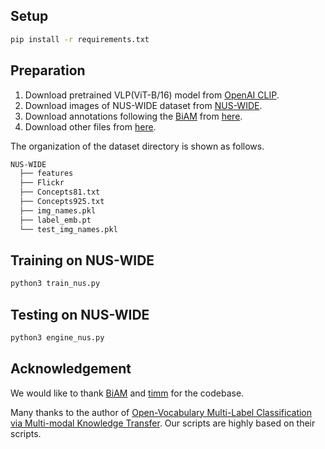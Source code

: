 ## Setup

```bash
pip install -r requirements.txt
```

## Preparation

1. Download pretrained VLP(ViT-B/16) model from [OpenAI CLIP](https://github.com/openai/CLIP).
2. Download images of NUS-WIDE dataset  from [NUS-WIDE](https://lms.comp.nus.edu.sg/wp-content/uploads/2019/research/nuswide/NUS-WIDE.html).
3. Download annotations following the [BiAM](https://github.com/akshitac8/BiAM) from [here](https://drive.google.com/drive/folders/1jvJ0FnO_bs3HJeYrEJu7IcuilgBipasA?usp=sharing).
4. Download other files from [here](https://drive.google.com/drive/folders/1kTb83_p92fM04OAkGyiHypOgwtxc4wVa?usp=sharing).

The organization of the dataset directory is shown as follows.

```bash
NUS-WIDE
  ├── features
  ├── Flickr
  ├── Concepts81.txt
  ├── Concepts925.txt
  ├── img_names.pkl
  ├── label_emb.pt
  └── test_img_names.pkl
```

## Training on NUS-WIDE

```bash
python3 train_nus.py 
```

## Testing on NUS-WIDE

```bash
python3 engine_nus.py
```

## Acknowledgement

We would like to thank [BiAM](https://github.com/akshitac8/BiAM) and [timm](https://github.com/rwightman/pytorch-image-models) for the codebase.

Many thanks to the author of 
[Open-Vocabulary Multi-Label Classification via Multi-modal Knowledge Transfer](https://github.com/sunanhe/MKT).
Our scripts are highly based on their scripts.

